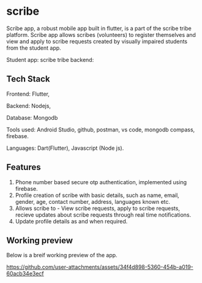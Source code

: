 # scribe

Scribe app, a robust mobile app built in flutter, is a part of the scribe tribe platform. Scribe app allows scribes (volunteers) to register themselves and view and apply
to scribe requests created by visually impaired students from the student app.

Student app: 
scribe tribe backend: 

## Tech Stack
Frontend: Flutter,

Backend: Nodejs,

Database: Mongodb

Tools used: Android Studio, github, postman, vs code, mongodb compass, firebase.

Languages: Dart(Flutter), Javascript (Node js).

## Features
1. Phone number based secure otp authentication, implemented using firebase.
2. Profile creation of scribe with basic details, such as name, email, gender, age, contact number, address, languages known etc.
3. Allows scribe to - View scribe requests, apply to scribe requests, recieve updates about scribe requests through real time notifications.
4. Update profile details as and when required.

## Working preview
Below is a breif working preview of the app.

https://github.com/user-attachments/assets/34f4d898-5360-454b-a019-60acb34e3ecf



